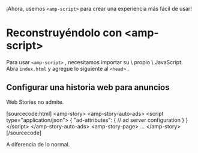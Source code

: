 ¡Ahora, usemos `<amp-script>` para crear una experiencia más fácil de usar!

# Reconstruyéndolo con &lt;amp-script&gt;

Para usar `<amp-script>` , necesitamos importar su \ propio \ JavaScript. Abra `index.html` y agregue lo siguiente al `<head>` .

## Configurar una historia web para anuncios

Web Stories no admite.

[sourcecode:html]
&lt;amp-story&gt;
  &lt;amp-story-auto-ads&gt;
    &lt;script type="application/json"&gt;
      {
        "ad-attributes": {
          // ad server configuration
        }
      }
    &lt;/script&gt;
  &lt;/amp-story-auto-ads&gt;
  &lt;amp-story-page&gt;
  ...
&lt;/amp-story&gt;
[/sourcecode]

A diferencia de lo normal.
